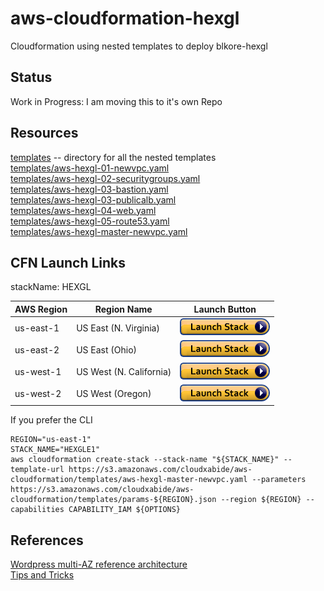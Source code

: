 # aws-cloudformation-hexgl
Cloudformation using nested templates to deploy blkore-hexgl

## Status
Work in Progress: 
  I am moving this to it's own Repo 

## Resources 
[templates](templates) -- directory for all the nested templates  
[templates/aws-hexgl-01-newvpc.yaml](templates/aws-hexgl-01-newvpc.yaml)  
[templates/aws-hexgl-02-securitygroups.yaml](templates/aws-hexgl-02-securitygroups.yaml)  
[templates/aws-hexgl-03-bastion.yaml](templates/aws-hexgl-03-bastion.yaml)  
[templates/aws-hexgl-03-publicalb.yaml](templates/aws-hexgl-03-publicalb.yaml)  
[templates/aws-hexgl-04-web.yaml](templates/aws-hexgl-04-web.yaml)  
[templates/aws-hexgl-05-route53.yaml](templates/aws-hexgl-05-route53.yaml)  
[templates/aws-hexgl-master-newvpc.yaml](templates/aws-hexgl-master-newvpc.yaml)  

## CFN Launch Links
stackName: HEXGL

| AWS Region | Region Name | Launch Button
| --- | --- | ---
| us-east-1 | US East (N. Virginia) |  [![cloudformation-launch-stack](images/cloudformation-launch-stack.png)](https://console.aws.amazon.com/cloudformation/home?region=us-east-1#/stacks/new?stackName=HEXGL&templateURL=https://s3.amazonaws.com/cloudxabide/aws-cloudformation/templates/aws-hexgl-master-newvpc.yaml) |
| us-east-2 | US East (Ohio) | [![cloudformation-launch-stack](images/cloudformation-launch-stack.png)](https://console.aws.amazon.com/cloudformation/home?region=us-east-2#/stacks/new?stackName=HEXGL&templateURL=https://s3.amazonaws.com/cloudxabide/aws-cloudformation/templates/aws-hexgl-master-newvpc.yaml) |
| us-west-1 | US West (N. California) | [![cloudformation-launch-stack](images/cloudformation-launch-stack.png)](https://console.aws.amazon.com/cloudformation/home?region=us-west-1#/stacks/new?stackName=HEXGL&templateURL=https://s3.amazonaws.com/cloudxabide/aws-cloudformation/templates/aws-hexgl-master-newvpc.yaml) |
| us-west-2 | US West (Oregon) | [![cloudformation-launch-stack](images/cloudformation-launch-stack.png)](https://console.aws.amazon.com/cloudformation/home?region=us-west-2#/stacks/new?stackName=HEXGL&templateURL=https://s3.amazonaws.com/cloudxabide/aws-cloudformation/templates/aws-hexgl-master-newvpc.yaml) |

If you prefer the CLI
```
REGION="us-east-1"
STACK_NAME="HEXGLE1"
aws cloudformation create-stack --stack-name "${STACK_NAME}" --template-url https://s3.amazonaws.com/cloudxabide/aws-cloudformation/templates/aws-hexgl-master-newvpc.yaml --parameters https://s3.amazonaws.com/cloudxabide/aws-cloudformation/templates/params-${REGION}.json --region ${REGION} --capabilities CAPABILITY_IAM ${OPTIONS}
```
## References
[Wordpress multi-AZ reference architecture](https://github.com/aws-samples/aws-refarch-wordpress)  
[Tips and Tricks](./tips-n-tricks.md)

